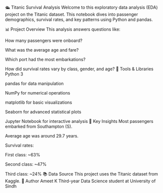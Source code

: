 🛳️ Titanic Survival Analysis
Welcome to this exploratory data analysis (EDA) project on the Titanic dataset. This notebook dives into passenger demographics, survival rates, and key patterns using Python and pandas.

📊 Project Overview
This analysis answers questions like:

How many passengers were onboard?

What was the average age and fare?

Which port had the most embarkations?

How did survival rates vary by class, gender, and age?
🧰 Tools & Libraries
Python 3

pandas for data manipulation

NumPy for numerical operations

matplotlib for basic visualizations

Seaborn for advanced statistical plots

Jupyter Notebook for interactive analysis
📌 Key Insights
Most passengers embarked from Southampton (S).

Average age was around 29.7 years.

Survival rates:

First class: ~63%

Second class: ~47%

Third class: ~24%
📚 Data Source
This project uses the Titanic dataset from Kaggle.
🙋 Author
Ameet K Third-year Data Science student at University of Sindh
